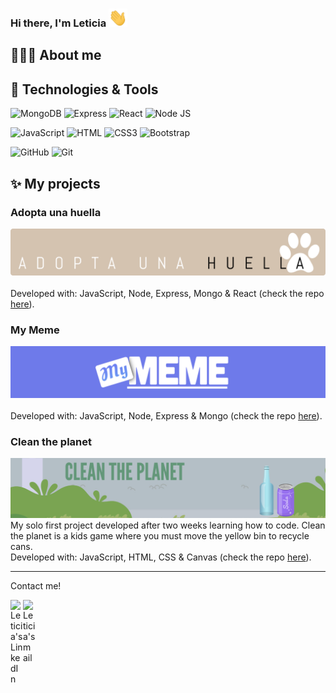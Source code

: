 ### Hi there, I'm Leticia <img  src="https://raw.githubusercontent.com/ABSphreak/ABSphreak/master/gifs/Hi.gif" width="30px">

## 👩🏻‍💻 About me

## 🔧 Technologies & Tools

![MongoDB](https://img.shields.io/badge/MongoDB-4EA94B?style=for-the-badge&logo=mongodb&logoColor=white)
![Express](https://img.shields.io/badge/Express.js-000000?style=for-the-badge&logo=express&logoColor=white)
![React](https://img.shields.io/badge/React-20232A?style=for-the-badge&logo=react&logoColor=61DAFB)
![Node JS](https://img.shields.io/badge/Node.js-339933?style=for-the-badge&logo=nodedotjs&logoColor=white)

![JavaScript](https://img.shields.io/badge/JavaScript-323330?style=for-the-badge&logo=javascript&logoColor=F7DF1E)
![HTML](https://img.shields.io/badge/HTML5-E34F26?style=for-the-badge&logo=html5&logoColor=white)
![CSS3](https://img.shields.io/badge/CSS3-1572B6?style=for-the-badge&logo=css3&logoColor=white)
![Bootstrap](https://img.shields.io/badge/Bootstrap-563D7C?style=for-the-badge&logo=bootstrap&logoColor=white)

![GitHub](https://img.shields.io/badge/GitHub-100000?style=for-the-badge&logo=github&logoColor=white)
![Git](https://img.shields.io/badge/git-%23F05033.svg?style=for-the-badge&logo=git&logoColor=white)



## ✨ My projects

### Adopta una huella

<a href="https://adopta-una-huella.netlify.app/"><img src="./images/Huella.png" alt="Adopta una Huella" /></a><br />
<br />
Developed with: JavaScript, Node, Express, Mongo & React (check the repo <a href="https://github.com/AndreaAlarcon99/adopta-una-huella-FRONT">here</a>).

### My Meme

<a href="https://mymemevintage.herokuapp.com/"><img src="./images/mymeme.png" alt="My meme" /></a><br />
<br />
Developed with: JavaScript, Node, Express & Mongo (check the repo <a href="https://github.com/JusiBP/myMeme">here</a>).

### Clean the planet

<a href="https://leticiasantospoveda.github.io/Clean-the-planet/"><img src="./images/cleantheplanet.png" alt="Clean the planet" /></a><br />
My solo first project developed after two weeks learning how to code. Clean the planet is a kids game where you must move the yellow bin to recycle cans.
<br />
Developed with: JavaScript, HTML, CSS & Canvas (check the repo <a href="https://github.com/LeticiaSantosPoveda/Clean-the-planet">here</a>).

---

Contact me!

<a href="https://www.linkedin.com/in/leticiasantospoveda"><img align="left" width="20px" src="https://simpleicons.now.sh/linkedin/495f7e" alt="Leticia's LinkedIn" /></a>
<a href="mailto:leticia.s.poveda@gmail.com"><img align="left" width="20px" src="https://simpleicons.now.sh/maildotru/495f7e" alt="Leticia's mail" /></a>
